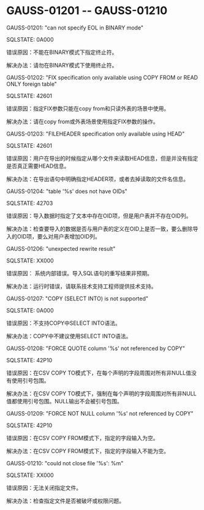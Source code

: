 # GAUSS-01201 -- GAUSS-01210<a name="ZH-CN_TOPIC_0302073262"></a>

GAUSS-01201: "can not specify EOL in BINARY mode"

SQLSTATE: 0A000

错误原因：不能在BINARY模式下指定终止符。

解决办法：请勿在BINARY模式下使用终止符。

GAUSS-01202: "FIX specification only available using COPY FROM or READ ONLY foreign table"

SQLSTATE: 42601

错误原因：指定FIX参数只能在copy from和只读外表的场景中使用。

解决办法：请在copy from或外表场景使用指定FIX参数的操作。

GAUSS-01203: "FILEHEADER specification only available using HEAD"

SQLSTATE: 42601

错误原因：用户在导出的时候指定从哪个文件来读取HEAD信息，但是并没有指定是否真正需要HEAD信息。

解决办法：在导出语句中明确指定HEADER项，或者去掉读取的文件名信息。

GAUSS-01204: "table '%s' does not have OIDs"

SQLSTATE: 42703

错误原因：导入数据时指定了文本中存在OID项，但是用户表并不存在OID列。

解决办法：检查要导入的数据是否与用户表的定义在OID上是否一致，要么删除导入的OID项，要么对用户表增加OID列。

GAUSS-01206: "unexpected rewrite result"

SQLSTATE: XX000

错误原因： 系统内部错误。导入SQL语句的重写结果非预期。

解决办法：运行时错误，请联系技术支持工程师提供技术支持。

GAUSS-01207: "COPY \(SELECT INTO\) is not supported"

SQLSTATE: 0A000

错误原因：不支持COPY中SELECT INTO语法。

解决办法：COPY中不建议使用SELECT INTO语法。

GAUSS-01208: "FORCE QUOTE column '%s' not referenced by COPY"

SQLSTATE: 42P10

错误原因：在CSV COPY TO模式下，在每个声明的字段周围对所有非NULL值没有使用引号包围。

解决办法：在CSV COPY TO模式下，强制在每个声明的字段周围对所有非NULL值都使用引号包围。NULL输出不会被引号包围。

GAUSS-01209: "FORCE NOT NULL column '%s' not referenced by COPY"

SQLSTATE: 42P10

错误原因：在CSV COPY FROM模式下，指定的字段输入为空。

解决办法：在CSV COPY FROM模式下，指定的字段输入不能为空。

GAUSS-01210: "could not close file '%s': %m"

SQLSTATE: XX000

错误原因：无法关闭指定文件。

解决办法：检查指定文件是否被破坏或权限问题。

